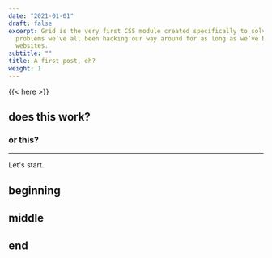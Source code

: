 ```yaml
---
date: "2021-01-01"
draft: false
excerpt: Grid is the very first CSS module created specifically to solve the layout
  problems we’ve all been hacking our way around for as long as we’ve been making
  websites.
subtitle: ""
title: A first post, eh?
weight: 1
---
```


{{< here >}}


## does this work?

### or this?

---

Let's start.

## beginning

## middle

## end